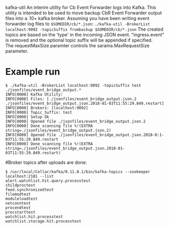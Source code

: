 kafka-util
An interim utility for Cb Event Forwarder logs into Kafka. 
This utility is intended to be used to move backup CbR Event Forwarder output files into a .10+ kafka broker. 
Assuming you have been writing event forwarder log files to `$SOMEDIR/cb/*.json`: 
`./kafka-util -BrokerList localhost:9092 -topicSuffix frombackup $SOMEDIR/cb/*.json`
The created topics are based on the 'type' in the incoming JSON event. "ingress.event" is removed and the optional topic suffix will be appended if specified.  
The requestMaxSize paramter controls the sarama.MaxRequestSize parameter.

# Example run
```
$ ./kafka-util -BrokerList localhost:9092 -topicSuffix test ./jsonfiles/event_bridge_output.*  
INFO[0000] Kafka Utility:                               
INFO[0000] Files: [./jsonfiles/event_bridge_output.json.2 ./jsonfiles/event_bridge_output.json.2018-01-03T11:55:29.849.restart] 
INFO[0000] Brokers: [localhost:9092]                    
INFO[0000] Topic_Suffix: test                           
INFO[0000] Setup Ok                                     
INFO[0000] Opened file ./jsonfiles/event_bridge_output.json.2 
INFO[0000] Done scanning file %!(EXTRA string=./jsonfiles/event_bridge_output.json.2) 
INFO[0000] Opened file ./jsonfiles/event_bridge_output.json.2018-0:1-03T11:55:29.849.restart 
INFO[0000] Done scanning file %!(EXTRA string=./jsonfiles/event_bridge_output.json.2018-01-03T11:55:29.849.restart) 
```

#Broker topics after uploads are done:
```
$ /usr/local/Cellar/kafka/0.11.0.1/bin/kafka-topics --zookeeper localhost:2181 --list
alert.watchlist.hit.query.processtest
childproctest
feed.synchronizedtest
filemodtest
moduleloadtest
netconntest
procendtest
procstarttest
watchlist.hit.processtest
watchlist.storage.hit.processtest
```






